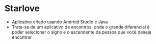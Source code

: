 # Starlove

* Aplicativo criado usando Android Studio e Java
* Trata-se de um aplicativo de encontros, onde o 
grande diferencial é poder selecionar o signo e o 
ascendente da pessoa que você deseja encontrar
